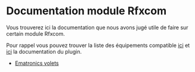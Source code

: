 # Documentation module Rfxcom

Vous trouverez ici la documentation que nous avons jugé utile de faire sur certain module Rfxcom.

Pour rappel vous pouvez trouver la liste des équipements compatible [ici](https://compatibility.jeedom.com/index.php?v=d&p=home&search=&lang=en_US&plugin=rfxcom) et [ici](https://doc.jeedom.com/fr_FR/plugins/automation%20protocol/rfxcom/) la documentation du plugin.

- [Ematronics volets](ematronics.volets.md)
